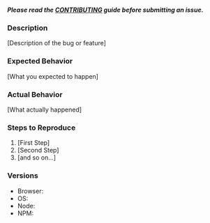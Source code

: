 ##### Please read the [CONTRIBUTING](../CONTRIBUTING.md) guide before submitting an issue.

### Description

[Description of the bug or feature]

### Expected Behavior 

[What you expected to happen]

### Actual Behavior 

[What actually happened]

### Steps to Reproduce

1. [First Step]
2. [Second Step]
3. [and so on...]

### Versions

+ Browser:
+ OS: 
+ Node:
+ NPM:
